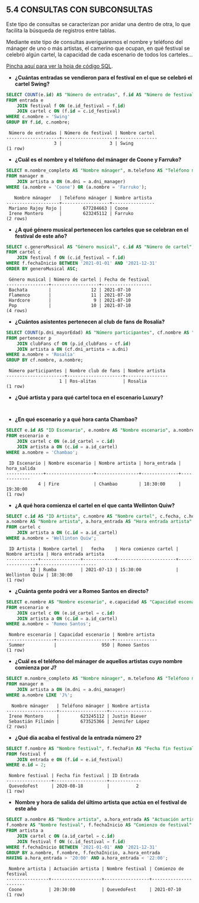 ## 5.4 CONSULTAS CON SUBCONSULTAS

Este tipo de consultas se caracterizan por anidar una dentro de otra, lo que facilita la búsqueda de registros entre tablas.

Mediante este tipo de consultas averiguaremos el nombre y teléfono del mánager de uno o más artistas, el camerino que ocupan, en qué festival se celebró algún cartel, la capacidad de cada escenario de todos los carteles...

[Pincha aquí para ver la hoja de código SQL]().

* **¿Cuántas entradas se vendieron para el festival en el que se celebró el cartel Swing?**
```sql
SELECT COUNT(e.id) AS "Número de entradas", f.id AS "Número de festival", c.nombre AS "Nombre cartel"
FROM entrada e 
    JOIN festival f ON (e.id_festival = f.id)
    JOIN cartel c ON (f.id = c.id_festival)
WHERE c.nombre = 'Swing'
GROUP BY f.id, c.nombre;
```
```Resultado
 Número de entradas | Número de festival | Nombre cartel
--------------------+--------------------+---------------
                  3 |                  3 | Swing
(1 row)
```

* **¿Cuál es el nombre y el teléfono del mánager de Coone y Farruko?**
```sql
SELECT m.nombre_completo AS "Nombre mánager", m.telefono AS "Teléfono mánager", a.nombre AS "Nombre artista"
FROM manager m 
    JOIN artista a ON (m.dni = a.dni_manager)
WHERE (a.nombre = 'Coone') OR (a.nombre = 'Farruko');
```
```Resultado
   Nombre mánager   | Teléfono mánager | Nombre artista
--------------------+------------------+----------------
 Mariano Rajoy Rojo |        677284663 | Coone
 Irene Montero      |        623245112 | Farruko
(2 rows)
```

* **¿A qué género musical pertenecen los carteles que se celebran en el festival de este año?**
```sql
SELECT c.generoMusical AS "Género musical", c.id AS "Número de cartel", f.fechaInicio AS "Fecha de festival"
FROM cartel c 
    JOIN festival f ON (c.id_festival = f.id)
WHERE f.fechaInicio BETWEEN '2021-01-01' AND '2021-12-31'
ORDER BY generoMusical ASC;
```
```Resultado
 Género musical | Número de cartel | Fecha de festival
----------------+------------------+-------------------
 Bachata        |               12 | 2021-07-10
 Flamenco       |               11 | 2021-07-10
 Hardcore       |                9 | 2021-07-10
 Pop            |               10 | 2021-07-10
(4 rows)
```

* **¿Cuántos asistentes pertenecen al club de fans de Rosalía?**
```sql
SELECT COUNT(p.dni_mayorEdad) AS "Número participantes", cf.nombre AS "Nombre club de fans", a.nombre  AS "Nombre artista"
FROM pertenecer p
    JOIN clubFans cf ON (p.id_clubFans = cf.id)
    JOIN artista a ON (cf.dni_artista = a.dni)
WHERE a.nombre = 'Rosalia'
GROUP BY cf.nombre, a.nombre;
```
```Resultado
 Número participantes | Nombre club de fans | Nombre artista
----------------------+---------------------+----------------
                    1 | Ros-alitas          | Rosalia
(1 row)
```

* **¿Qué artista y para qué cartel toca en el escenario Luxury?**
```sql

```
```Resultado

```

* **¿En qué escenario y a qué hora canta Chambao?**
```sql
SELECT e.id AS "ID Escenario", e.nombre AS "Nombre escenario", a.nombre  AS "Nombre artista", a.hora_entrada, a.hora_salida
FROM escenario e 
    JOIN cartel c ON (e.id_cartel = c.id)
    JOIN artista a ON (c.id = a.id_cartel)
WHERE a.nombre = 'Chambao';
```
```Resultado
 ID Escenario | Nombre escenario | Nombre artista | hora_entrada | hora_salida
--------------+------------------+----------------+--------------+-------------
            4 | Fire             | Chambao        | 18:30:00     | 19:30:00
(1 row)
```

* **¿A qué hora comienza el cartel en el que canta Wellinton Quiw?**
```sql
SELECT c.id AS "ID Artista", c.nombre AS "Nombre cartel", c.fecha, c.hora AS "Hora comienzo cartel", 
a.nombre AS "Nombre artista", a.hora_entrada AS "Hora entrada artista" 
FROM cartel c 
    JOIN artista a ON (c.id = a.id_cartel)
WHERE a.nombre = 'Wellinton Quiw';
```
```Resultado
 ID Artista | Nombre cartel |   fecha    | Hora comienzo cartel | Nombre artista | Hora entrada artista
------------+---------------+------------+----------------------+----------------+----------------------
         12 | Rumba         | 2021-07-13 | 15:30:00             | Wellinton Quiw | 18:30:00
(1 row)
```

* **¿Cuánta gente podrá ver a Romeo Santos en directo?**
```sql
SELECT e.nombre AS "Nombre escenario", e.capacidad AS "Capacidad escenario", a.nombre AS "Nombre artista"
FROM escenario e 
    JOIN cartel c ON (e.id_cartel = c.id)
    JOIN artista a ON (c.id = a.id_cartel)
WHERE a.nombre = 'Romeo Santos';
```
```Resultado
 Nombre escenario | Capacidad escenario | Nombre artista
------------------+---------------------+----------------
 Summer           |                 950 | Romeo Santos
(1 row)
```

* **¿Cuál es el teléfono del mánager de aquellos artistas cuyo nombre comienza por J?**
```sql
SELECT m.nombre_completo AS "Nombre mánager", m.telefono AS "Teléfono mánager", a.nombre AS "Nombre artista"
FROM manager m
    JOIN artista a ON (m.dni = a.dni_manager)
WHERE a.nombre LIKE 'J%';
```
```Resultado
  Nombre mánager   | Teléfono mánager | Nombre artista
-------------------+------------------+----------------
 Irene Montero     |        623245112 | Justin Biever
 Sebastián Filimón |        673525366 | Jennifer López
(2 rows)
```

* **¿Qué día acaba el festival de la entrada número 2?**
```sql
SELECT f.nombre AS "Nombre festival", f.fechaFin AS "Fecha fin festival", e.id AS "ID Entrada"
FROM festival f 
    JOIN entrada e ON (f.id = e.id_festival) 
WHERE e.id = 2;
```
```Resultado
 Nombre festival | Fecha fin festival | ID Entrada
-----------------+--------------------+------------
 QuevedoFest     | 2020-08-18         |          2
(1 row)
```

* **Nombre y hora de salida del último artista que actúa en el festival de este año**
```sql
SELECT a.nombre AS "Nombre artista", a.hora_entrada AS "Actuación artista", 
f.nombre AS "Nombre festival", f.fechaInicio AS "Comienzo de festival"
FROM artista a 
    JOIN cartel c ON (a.id_cartel = c.id)
    JOIN festival f ON (c.id_festival = f.id)
WHERE f.fechaInicio BETWEEN '2021-01-01' AND '2021-12-31'
GROUP BY a.nombre, f.nombre, f.fechaInicio, a.hora_entrada
HAVING a.hora_entrada > '20:00' AND a.hora_entrada < '22:00';
```
```Resultado
 Nombre artista | Actuación artista | Nombre festival | Comienzo de festival
----------------+-------------------+-----------------+----------------------
 Coone          | 20:30:00          | QuevedoFest     | 2021-07-10
(1 row)
```
